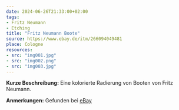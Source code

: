 ```yaml
---
date: 2024-06-26T21:33:00+02:00
tags:
- Fritz Neumann
- Etching
title: "Fritz Neumann Boote"
source: https://www.ebay.de/itm/266094049481
place: Cologne
resources:
- src: "img001.jpg"
- src: "img002.png"
- src: "img003.jpg"
---
```


**Kurze Beschreibung:** Eine kolorierte Radierung von Booten von Fritz Neumann.

**Anmerkungen:** Gefunden bei [eBay](https://www.ebay.de/itm/266094049481)
